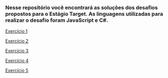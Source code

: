 <h3>Nesse repositório você encontrará as soluções dos desafios propostos para o Estágio Target. As linguagens utilizadas para realizar o desafio foram JavaScript e C#.</h3>

<a href="https://github.com/murillonunes1/testetarget/blob/main/exerc%C3%ADcio1">Exercício 1</a>

<a href="https://github.com/murillonunes1/testetarget/blob/main/exerc%C3%ADcio2">Exercício 2</a>

<a href="https://github.com/murillonunes1/testetarget/blob/main/exerc%C3%ADcio3">Exercício 3</a>

<a href="https://github.com/murillonunes1/testetarget/blob/main/exerc%C3%ADcio4">Exercício 4</a>

<a href="https://github.com/murillonunes1/testetarget/blob/main/exerc%C3%ADcio5">Exercício 5</a>


